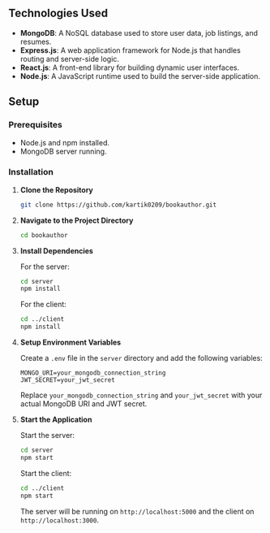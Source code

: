 ## Technologies Used

- **MongoDB**: A NoSQL database used to store user data, job listings, and resumes.
- **Express.js**: A web application framework for Node.js that handles routing and server-side logic.
- **React.js**: A front-end library for building dynamic user interfaces.
- **Node.js**: A JavaScript runtime used to build the server-side application.

## Setup

### Prerequisites
- Node.js and npm installed.
- MongoDB server running.

### Installation

1. **Clone the Repository**

   ```bash
   git clone https://github.com/kartik0209/bookauthor.git
   ```

2. **Navigate to the Project Directory**

   ```bash
   cd bookauthor
   ```

3. **Install Dependencies**

   For the server:
   ```bash
   cd server
   npm install
   ```

   For the client:
   ```bash
   cd ../client
   npm install
   ```

4. **Setup Environment Variables**

   Create a `.env` file in the `server` directory and add the following variables:

   ```env
   MONGO_URI=your_mongodb_connection_string
   JWT_SECRET=your_jwt_secret
   ```

   Replace `your_mongodb_connection_string` and `your_jwt_secret` with your actual MongoDB URI and JWT secret.

5. **Start the Application**

   Start the server:
   ```bash
   cd server
   npm start
   ```

   Start the client:
   ```bash
   cd ../client
   npm start
   ```

   The server will be running on `http://localhost:5000` and the client on `http://localhost:3000`.


